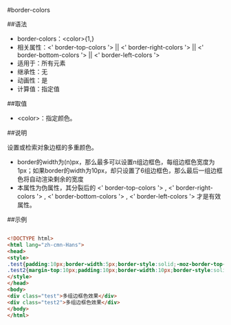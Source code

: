 #border-colors

##语法

- border-colors：&lt;color&gt;{1,}
- 相关属性：&lt;' border-top-colors '&gt; || &lt;' border-right-colors '&gt; || &lt;' border-bottom-colors '&gt; || &lt;' border-left-colors '&gt;
- 适用于：所有元素
- 继承性：无
- 动画性：是
- 计算值：指定值


##取值

- &lt;color&gt;：指定颜色。


##说明

设置或检索对象边框的多重颜色。

- border的width为(n)px，那么最多可以设置n组边框色，每组边框色宽度为1px；如果border的width为10px，却只设置了6组边框色，那么最后一组边框色将自动渲染剩余的宽度
- 本属性为伪属性，其分裂后的 &lt;' border-top-colors '&gt; , &lt;' border-right-colors '&gt; , &lt;' border-bottom-colors '&gt; , &lt;' border-left-colors '&gt; 才是有效属性。


##示例

```html

<!DOCTYPE html>
<html lang="zh-cmn-Hans">
<head>
<style>
.test{padding:10px;border-width:5px;border-style:solid;-moz-border-top-colors:#000 #fff #f00 #fff #090;-moz-border-right-colors:#000 #fff #f00 #fff #090;-moz-border-bottom-colors:#000 #fff #f00 #fff #090;-moz-border-left-colors:#000 #fff #f00 #fff #090;}
.test2{margin-top:10px;padding:10px;border-width:10px;border-style:solid;-moz-border-top-colors:#200 #500 #800 #900 #a00 #b00;-moz-border-right-colors:#200 #500 #800 #900 #a00 #b00;-moz-border-bottom-colors:#200 #500 #800 #900 #a00 #b00;-moz-border-left-colors:#200 #500 #800 #900 #a00 #b00;}
</style>
</head>
<body>
<div class="test">多组边框色效果</div>
<div class="test2">多组边框色效果</div>
</body>
</html>

```
